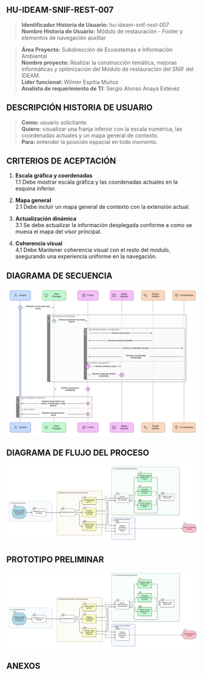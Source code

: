 ## HU-IDEAM-SNIF-REST-007

> **Identificador Historia de Usuario:** hu-ideam-snif-rest-007 \
> **Nombre Historia de Usuario:** Módulo de restauración - Footer y elementos de navegación auxiliar

> **Área Proyecto:** Subdirección de Ecosistemas e Información Ambiental \
> **Nombre proyecto:** Realizar la construcción temática, mejoras informáticas y optimización del Módulo de restauración del SNIF del IDEAM. \
> **Líder funcional:** Wilmer Espitia Muñoz\
> **Analista de requerimiento de TI:** Sergio Alonso Anaya Estévez

## DESCRIPCIÓN HISTORIA DE USUARIO

> **Como:** usuario solicitante. \
> **Quiero:** visualizar una franja inferior con la escala numérica, las coordenadas actuales y un mapa general de contexto. \
> **Para:** entender la posición espacial en todo momento.

## CRITERIOS DE ACEPTACIÓN

1. **Escala gráfica y coordenadas**  
   1.1 Debe mostrar escala gráfica y las coordenadas actuales en la esquina inferior.
   
2. **Mapa general**   
   2.1 Debe incluir un mapa general de contexto con la extensión actual.
   
3. **Actualización dinámica**   
   3.1 Se debe actualizar la información desplegada conforme a como se mueva el mapa del visor principal.

4. **Coherencia visual** \
   4.1 Debe Mantener coherencia visual con el resto del modulo, asegurando una experiencia uniforme en la navegación.


## DIAGRAMA DE SECUENCIA

![IMAGEN DIAGRAMA DE SECUENCIA](assets/secuencia-hu-ideam-snif-rest-007.png)

## DIAGRAMA DE FLUJO DEL PROCESO

![IMAGEN DIAGRAMA DE FLUJO DEL PROCESO](assets/actividades-hu-ideam-snif-rest-007.png)

## PROTOTIPO PRELIMINAR

![PROTOTIPO PRELIMINAR](assets/wireframe-hu-ideam-snif-rest-007.png)

## ANEXOS

